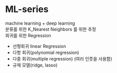 # ML-series
machine learning + deep learning <br>
분류를 위한 K_Nearest Neighbors 를 위한 추정 <br>
회귀를 위한 Regression
- 선형회귀 linear Regression
- 다항 회귀(polynomial regression)
- 다중 회귀(multiple regression) (여러 인풋을 사용함)
- 규제 모델(ridge, lasso)
